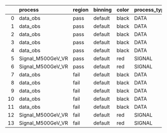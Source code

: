 |    | process           | region   | binning   | color   | process_type   |   scale | variation   | source_filename                                            | source_histname   | alias             | title           |   combine_idx |     lnN |   shapes | syst_type   | direction   | variation_alias   |
|---:|:------------------|:---------|:----------|:--------|:---------------|--------:|:------------|:-----------------------------------------------------------|:------------------|:------------------|:----------------|--------------:|--------:|---------:|:------------|:------------|:------------------|
|  0 | data_obs          | pass     | default   | black   | DATA           |    1    | pT          | ./histograms_for_2DAlphabet_v4/EaDM_Cosmics_Data_VR.root   | hpass_pTsyst_up   | Cosmics_Data_VR   | Cosmics_Data_VR |           nan | nan     |        1 | shapes      | Up          | pTsyst            |
|  1 | data_obs          | pass     | default   | black   | DATA           |    1    | pT          | ./histograms_for_2DAlphabet_v4/EaDM_Cosmics_Data_VR.root   | hpass_pTsyst_down | Cosmics_Data_VR   | Cosmics_Data_VR |           nan | nan     |        1 | shapes      | Down        | pTsyst            |
|  2 | data_obs          | pass     | default   | black   | DATA           |    1    | t0          | ./histograms_for_2DAlphabet_v4/EaDM_Cosmics_Data_VR.root   | hpass_t0syst_up   | Cosmics_Data_VR   | Cosmics_Data_VR |           nan | nan     |        1 | shapes      | Up          | t0syst            |
|  3 | data_obs          | pass     | default   | black   | DATA           |    1    | t0          | ./histograms_for_2DAlphabet_v4/EaDM_Cosmics_Data_VR.root   | hpass_t0syst_down | Cosmics_Data_VR   | Cosmics_Data_VR |           nan | nan     |        1 | shapes      | Down        | t0syst            |
|  4 | data_obs          | pass     | default   | black   | DATA           |    1    | nominal     | ./histograms_for_2DAlphabet_v4/EaDM_Cosmics_Data_VR.root   | hpass             | Cosmics_Data_VR   | Cosmics_Data_VR |           nan | nan     |      nan | nan         | nan         | nan               |
|  5 | Signal_M500GeV_VR | pass     | default   | red     | SIGNAL         |    0.01 | lumi        | ./histograms_for_2DAlphabet_v4/EaDM_Signal_M500GeV_VR.root | hpass             | Signal_M500GeV_VR | DM signal       |           nan |   1.001 |      nan | lnN         | nan         | nan               |
|  6 | Signal_M500GeV_VR | pass     | default   | red     | SIGNAL         |    0.01 | nominal     | ./histograms_for_2DAlphabet_v4/EaDM_Signal_M500GeV_VR.root | hpass             | Signal_M500GeV_VR | DM signal       |           nan | nan     |      nan | nan         | nan         | nan               |
|  7 | data_obs          | fail     | default   | black   | DATA           |    1    | pT          | ./histograms_for_2DAlphabet_v4/EaDM_Cosmics_Data_VR.root   | hfail_pTsyst_up   | Cosmics_Data_VR   | Cosmics_Data_VR |           nan | nan     |        1 | shapes      | Up          | pTsyst            |
|  8 | data_obs          | fail     | default   | black   | DATA           |    1    | pT          | ./histograms_for_2DAlphabet_v4/EaDM_Cosmics_Data_VR.root   | hfail_pTsyst_down | Cosmics_Data_VR   | Cosmics_Data_VR |           nan | nan     |        1 | shapes      | Down        | pTsyst            |
|  9 | data_obs          | fail     | default   | black   | DATA           |    1    | t0          | ./histograms_for_2DAlphabet_v4/EaDM_Cosmics_Data_VR.root   | hfail_t0syst_up   | Cosmics_Data_VR   | Cosmics_Data_VR |           nan | nan     |        1 | shapes      | Up          | t0syst            |
| 10 | data_obs          | fail     | default   | black   | DATA           |    1    | t0          | ./histograms_for_2DAlphabet_v4/EaDM_Cosmics_Data_VR.root   | hfail_t0syst_down | Cosmics_Data_VR   | Cosmics_Data_VR |           nan | nan     |        1 | shapes      | Down        | t0syst            |
| 11 | data_obs          | fail     | default   | black   | DATA           |    1    | nominal     | ./histograms_for_2DAlphabet_v4/EaDM_Cosmics_Data_VR.root   | hfail             | Cosmics_Data_VR   | Cosmics_Data_VR |           nan | nan     |      nan | nan         | nan         | nan               |
| 12 | Signal_M500GeV_VR | fail     | default   | red     | SIGNAL         |    0.01 | lumi        | ./histograms_for_2DAlphabet_v4/EaDM_Signal_M500GeV_VR.root | hfail             | Signal_M500GeV_VR | DM signal       |           nan |   1.001 |      nan | lnN         | nan         | nan               |
| 13 | Signal_M500GeV_VR | fail     | default   | red     | SIGNAL         |    0.01 | nominal     | ./histograms_for_2DAlphabet_v4/EaDM_Signal_M500GeV_VR.root | hfail             | Signal_M500GeV_VR | DM signal       |           nan | nan     |      nan | nan         | nan         | nan               |